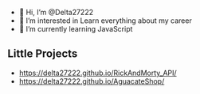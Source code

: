 - 👋 Hi, I’m @Delta27222
- 👀 I’m interested in Learn everything about my career 
- 🌱 I’m currently learning JavaScript

## Little Projects
- https://delta27222.github.io/RickAndMorty_API/
- https://delta27222.github.io/AguacateShop/



<!---
Delta27222/Delta27222 is a ✨ special ✨ repository because its `README.md` (this file) appears on your GitHub profile.
You can click the Preview link to take a look at your changes.
--->
